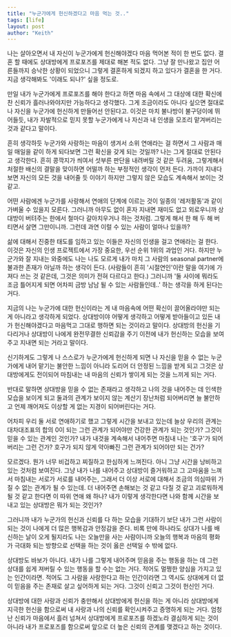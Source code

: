 ```yaml
---
title: "누군가에게 헌신하겠다고 마음 먹는 것.."
tags: [life]
layout: post
author: "Keith"
---
```


나는 살아오면서 내 자신이 누군가에게 헌신해야겠다 마음 먹어본 적이 한 번도 없다. 결혼 할 때에도 상대방에게 프로포즈를 제대로 해본 적도 없다. 그냥 잘 만나왔고 집안 어른들까지 승낙한 상황이 되었으니 그렇게 결혼하게 되겠지 하고 있다가 결혼을 한 거다. 지금 생각해봐도 '이래도 되나?' 싶을 정도로.

만일 내가 누군가에게 프로포즈를 해야 한다고 하면 마음 속에서 그 대상에 대한 확신에 찬 신뢰가 흘러나와야지만 가능하다고 생각했다. 그게 조금이라도 아니다 싶으면 절대로 나 자신을 누군가에 헌신하게 만들어선 안된다고. 이것은 마치 불나방이 불구덩이에 뛰어들듯, 내가 자발적으로 믿지 못할 누군가에게 나 자신과 내 인생을 모조리 맡겨버리는 것과 같다고 말이다.

흔히 생각하듯 누군가와 사랑하는 마음이 생겨서 소위 연애라는 걸 하면서 그 사람과 매일 매일을 같이 하게 되다보면 그런 확신을 갖게 되는 것일까? 나는 그게 절대로 안된다고 생각한다. 흔히 콩깍지가 씌여서 섯부른 판단을 내려버릴 것 같은 두려움, 그렇게해서 처절한 배신의 결말을 맞이하면 어떨까 하는 부정적인 생각이 먼저 든다. 가까이 지내다보면 자신의 모든 것을 내어줄 듯 이야기 하지만 그렇지 않은 모습도 계속해서 보이는 것 같고.

어떤 사람에겐 누군가를 사랑해서 연애의 단계에 이르는 것이 일종의 '레저활동'과 같이 가벼울 수 있을지 모른다. 그러니까 아무도 없이 혼자 지내면 재미도 없고 외로우니까 상대방이 버텨주는 한에서 철마다 갈아치우거나 하는 것처럼. 그렇게 해서 한 해 두 해 버티면서 살면 그만이니까. 그런데 과연 이럴 수 있는 사람이 얼마나 있을까?

삶에 대해서 진중한 태도를 임하고 있는 이들은 자신의 인생을 걸고 연애라는 걸 한다. 이것은 자신의 인생 프로젝트에서 가장 중요한, 우선 순위 1위의 과업인 거다. 하지만 누군가와 잘 지내는 와중에도 나는 나도 모르게 내가 마치 그 사람의 seasonal partner에 불과한 존재가 아닐까 하는 생각이 든다. (사람들이 흔히 '시절연인'이란 말을 여기에 가져다 쓰는 것 같은데, 그것은 의미가 전혀 다르다고 한다.) 그러니까 '둘 사이에 뭐라도 조금 틀어지게 되면 어차피 금방 남남 될 수 있는 사람들인데..' 하는 생각을 하게 된다는 거다. 

지금의 나는 누군가에 대한 헌신이라는 게 내 마음속에 어떤 확신이 끌어올라야만 되는 게 아니라고 생각하게 되었다. 상대방이야 어떻게 생각하고 어떻게 받아들이고 있든 내가 헌신해야겠다고 마음먹고 그대로 행하면 되는 것이라고 말이다. 상대방의 헌신을 기다리거나 상대방이 나에게 완전무결한 신뢰감을 주기 이전에 내가 헌신하는 모습을 보여주고 지내면 되는 거라고 말이다. 

신기하게도 그렇게 나 스스로가 누군가에게 헌신하게 되면 나 자신을 믿을 수 없는 누군가에게 내어 맡기는 불안한 느낌이 아니라 도리어 더 안정된 느낌을 받게 되고 그것은 상대방에게도 전이되어 마침내는 내 마음의 신뢰가 쌓이게 되는 것을 느끼게 되는 거다. 

반대로 말하면 상대방을 믿을 수 없는 존재라고 생각하고 나의 것을 내어주는 데 인색한 모습을 보이게 되고 둘과의 관계가 보이지 않는 계산기 장난처럼 되어버리면 늘 불안하고 언제 깨어져도 이상할 게 없는 지경이 되어버린다는 거다.

어차피 우리 둘 서로 연애하기로 했고 그렇게 시간을 보내고 있는데 늘상 우리의 관계는 대차대조표의 합의 0이 되는 그런 관계가 되어야만 건강한 관계가 되는 것인가? 그것이 믿을 수 있는 관계인 것인가? 내가 내것을 계속해서 내어주면 마침내 나는 '호구'가 되어버리는 그런 건가? 호구가 되지 않게 약아빠진 그런 관계가 되어야만 되는 건가?

모르겠다. 뭔가 너무 비겁하고 찌질하고 한심하게 느껴진다. 아니 그냥 시간을 낭비하고 있는 것처럼 보여진다. 그냥 내가 나를 내어주고 상대방이 즐거워하고 그 고마움을 느껴서 마침내는 서로가 서로를 내어주는, 그래서 더 이상 서로에 대해서 조금의 의심따위 가질 수 없는 관계가 될 수 있는데. 더 내어주면 손해보는 것 같고 다칠 것 같고 괴로워하게 될 것 같고 한다면 이 따위 연애 왜 하나? 내가 이렇게 생각한다면 나와 함께 시간을 보내고 있는 상대방은 뭐가 되는 것인가? 

그러니까 내가 누군가의 헌신과 신뢰를 다 하는 모습을 기대하기 보단 내가 그런 사람이 되는 것이 나에게 더 많은 행복감과 안정감을 준다. 비록 만에 하나라도 상대가 나를 배신하는 날이 오게 될지라도 나는 오늘만을 사는 사람이니까 오늘의 행복과 마음의 평화가 극대화 되는 방향으로 선택을 하는 것이 옳은 선택일 수 밖에 없다.

상대방도 바보가 아니다. 내가 나를 그렇게 내어주며 믿음을 주는 행동을 하는 데 그런 상대를 쉽게 져버릴 수 있는 행동을 할 수는 없는 거다. 적어도 멀쩡한 양심을 가지고 있는 인간이라면. 적어도 그 사람을 사랑한다고 하는 인간이라면 그 역시도 상대에게 더 없이 믿음을 주는 존재로 살고 싶어하게 되는 거다. 그것이 신뢰고 그것이 헌신인 거다.

상대방에 대한 사랑과 신뢰가 충만해서 상대방에게 헌신을 하는 게 아니라 상대방에게 지극한 헌신을 함으로써 내 사랑과 나의 신뢰를 확인시켜주고 증명하게 되는 거다. 엄청난 신뢰가 마음에서 흘러 넘쳐서 상대방에게 프로포즈를 하겠노라 결심하게 되는 것이 아니라 내가 프로포즈를 함으로써 앞으로 더 높은 신뢰의 관계를 맺겠다고 하는 것이다. 